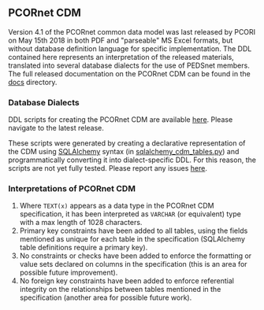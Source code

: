 ## PCORnet CDM

Version 4.1 of the PCORnet common data model was last released by PCORI on May 15th 2018 in both PDF and "parseable" MS Excel formats, but without database definition language for specific implementation. The DDL contained here represents an interpretation of the released materials, translated into several database dialects for the use of PEDSnet members. The full released documentation on the PCORnet CDM can be found in the [docs](docs) directory.

### Database Dialects

DDL scripts for creating the PCORnet CDM  are available [here](https://data-models-sqlalchemy.research.chop.edu/pcornet). Please navigate to the latest release.

These scripts were generated by creating a declarative representation of the CDM using [SQLAlchemy](http://www.sqlalchemy.org/) syntax (in [sqlalchemy_cdm_tables.py](sqlalchemy_cdm_tables.py)) and programmatically converting it into dialect-specific DDL. For this reason, the scripts are not yet fully tested. Please report any issues [here](https://github.com/PCORnet/Data_Models/issues).

### Interpretations of PCORnet CDM

1. Where `TEXT(x)` appears as a data type in the PCORnet CDM specification, it has been interpreted as `VARCHAR` (or equivalent) type with a max length of 1028 characters.
2. Primary key constraints have been added to all tables, using the fields mentioned as unique for each table in the specification (SQLAlchemy table definitions require a primary key).
3. No constraints or checks have been added to enforce the formatting or value sets declared on columns in the specification (this is an area for possible future improvement).
4. No foreign key constraints have been added to enforce referential integrity on the relationships between tables mentioned in the specification (another area for possible future work).

